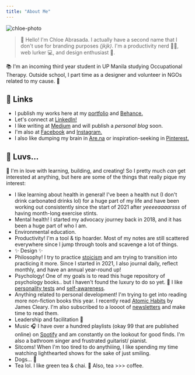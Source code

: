 ```yaml
---
title: "About Me"
---
```


![chloe-photo](/notes/photos/chloe-about.png)

> 👋 Hello! I'm Chloe Abrasada. I actually have a second name that I don't use for branding purposes *(jkjk)*. I'm a productivity nerd 👩‍🏫, web lurker 💻, and design enthusiast 🎨.

📚 I'm an incoming third year student in UP Manila studying Occupational Therapy. Outside school, I part time as a designer and volunteer in NGOs related to my cause. 🍃

## 🔗 Links
- I publish my works here at my [portfolio](https://chloeabrasada.online/) and [Behance.](https://www.behance.net/chloeabrasada)
- Let's connect at [LinkedIn!](https://www.linkedin.com/in/chloeabrasada)
- I like writing at [Medium](https://chloeabrasada.medium.com/) and will publish a *personal blog* soon.
- I'm also at [Facebook](https://www.facebook.com/chloeabrasada/) and [Instagram.](https://www.instagram.com/chloeabrasada)
- I also like dumping my brain in [Are.na](https://www.are.na/chloe-abrasada) or inspiration-seeking in [Pinterest.](https://www.pinterest.ph/chloeabrasada)

## 🍉 Luvs...

🥳 I'm in love with learning, building, and creating! So I pretty much *can* get interested at anything, but here are some of the things that really pique my interest:

- I like learning about health in general! I've been a health nut (I don't drink carbonated drinks lol) for a huge part of my life and have been working out consistently since the start of 2021 after *yeeeeaaaarsss* of having month-long exercise stints.
- Mental health! I started my advocacy journey back in 2018, and it has been a huge part of who I am.
- Environmental education.
- Productivity! I'm a tool & tip hoarder. Most of my notes are still scattered everywhere since I jump through tools and scavenge a lot of things.
- ✨ Design ✨
- Philosophy! I try to practice [stoicism](moc/stoicism.md) and am trying to transition into practicing it more. Since I started in 2021, I also journal daily, reflect monthly, and have an annual year-round up!
- Psychology! One of my goals is to read this huge repository of psychology books.. but I haven't found the luxury to do so yet. 💭 I like [personality tests](notes/perdev/mh/self-awareness/tests.md) and [self-awareness](notes/perdev/mh/self-awareness.md).
- Anything related to personal development! I'm trying to get into reading more non-fiction books this year. I recently read [Atomic Habits](notes/sources/books.md) by James Cleary. I'm also subscribed to a loooot of [newsletters](notes/sources/newsletters.md) and make time to read them.
- Leadership and facilitation 👥
- Music 🎧 I have over a hundred playlists (okay 99 that are published online) on [Spotify](https://open.spotify.com/user/chloeabrasada) and am constantly on the lookout for good finds. I'm also a bathroom singer and frustrated guitarist/ pianist.
- Sitcoms! When I'm too tired to do anythiiing, I like spending my time watching lighthearted shows for the sake of just smiling.
- Dogs... 🐶
- Tea lol. I like green tea & chai. 🍵 Also, tea >>> coffee.